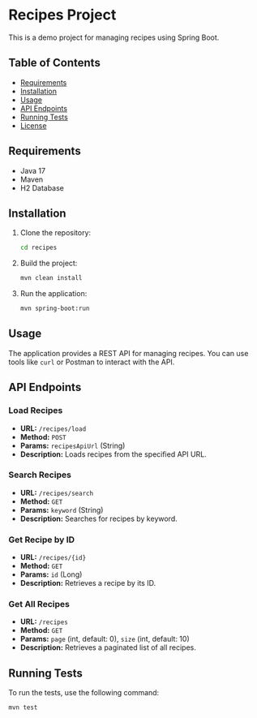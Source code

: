 # Recipes Project

This is a demo project for managing recipes using Spring Boot.

## Table of Contents

- [Requirements](#requirements)
- [Installation](#installation)
- [Usage](#usage)
- [API Endpoints](#api-endpoints)
- [Running Tests](#running-tests)
- [License](#license)

## Requirements

- Java 17
- Maven
- H2 Database

## Installation

1. Clone the repository:
    ```sh
    cd recipes
    ```

2. Build the project:
    ```sh
    mvn clean install
    ```

3. Run the application:
    ```sh
    mvn spring-boot:run
    ```

## Usage

The application provides a REST API for managing recipes. You can use tools like `curl` or Postman to interact with the API.

## API Endpoints

### Load Recipes

- **URL:** `/recipes/load`
- **Method:** `POST`
- **Params:** `recipesApiUrl` (String)
- **Description:** Loads recipes from the specified API URL.

### Search Recipes

- **URL:** `/recipes/search`
- **Method:** `GET`
- **Params:** `keyword` (String)
- **Description:** Searches for recipes by keyword.

### Get Recipe by ID

- **URL:** `/recipes/{id}`
- **Method:** `GET`
- **Params:** `id` (Long)
- **Description:** Retrieves a recipe by its ID.

### Get All Recipes

- **URL:** `/recipes`
- **Method:** `GET`
- **Params:** `page` (int, default: 0), `size` (int, default: 10)
- **Description:** Retrieves a paginated list of all recipes.

## Running Tests

To run the tests, use the following command:
```sh
mvn test